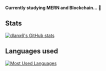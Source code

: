 **Currently studying MERN and Blockchain... 🌱**

## Stats

[![dlanx6's GitHub stats](https://github-readme-stats.vercel.app/api?username=dlanx6&show_icons=true&theme=tokyonight)](https://github.com/anuraghazra/github-readme-stats)

## Languages used

[![Most Used Languages](https://github-readme-stats.vercel.app/api/top-langs/?username=dlanx6&theme=tokyonight&layout=compact)](https://github.com/anuraghazra/github-readme-stats)
